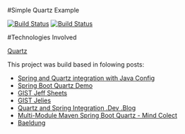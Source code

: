 #Simple Quartz Example

[![Build Status](https://travis-ci.org/leandrocgsi/simple-quartz-example.svg?branch=master)](https://travis-ci.org/leandrocgsi/simple-quartz-example)
[![Build Status](https://circleci.com/gh/leandrocgsi/simple-quartz-example.svg?&style=shield)](https://circleci.com/gh/leandrocgsi/simple-quartz-example/)

#Technologies Involved

[Quartz](http://www.quartz-scheduler.org/)

This project was build based in folowing posts:

* [Spring and Quartz integration with Java Config](http://stackoverflow.com/questions/31764078/spring-and-quartz-integration-with-java-config)
* [Spring Boot Quartz Demo](https://github.com/davidkiss/spring-boot-quartz-demo)
* [GIST Jeff Sheets](https://gist.github.com/jeffsheets/5862630)
* [GIST Jelies](https://gist.github.com/jelies/5085593)
* [Quartz and Spring Integration .Dev .Blog](http://techo-ecco.com/blog/quartz-and-spring-integration/)
* [Multi-Module Maven Spring Boot Quartz - Mind Colect](https://mindcollect.wordpress.com/tag/spring/)
* [Baeldung](https://github.com/eugenp/tutorials/tree/master/spring-quartz)
